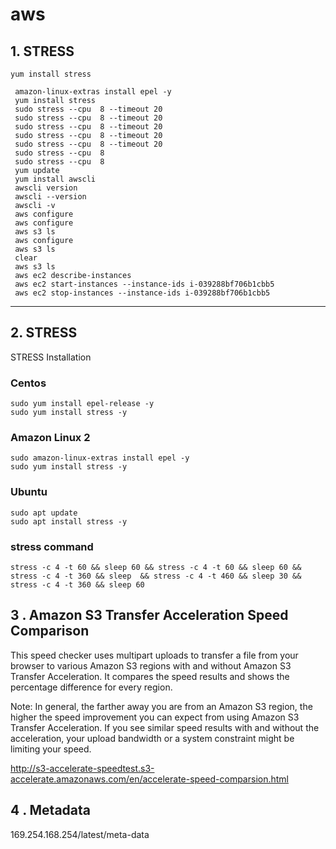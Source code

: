 # aws


## 1. STRESS

```
yum install stress
```

```
 amazon-linux-extras install epel -y
 yum install stress
 sudo stress --cpu  8 --timeout 20
 sudo stress --cpu  8 --timeout 20
 sudo stress --cpu  8 --timeout 20
 sudo stress --cpu  8 --timeout 20
 sudo stress --cpu  8 --timeout 20
 sudo stress --cpu  8
 sudo stress --cpu  8
 yum update
 yum install awscli
 awscli version
 awscli --version
 awscli -v
 aws configure
 aws configure
 aws s3 ls
 aws configure
 aws s3 ls
 clear
 aws s3 ls
 aws ec2 describe-instances
 aws ec2 start-instances --instance-ids i-039288bf706b1cbb5
 aws ec2 stop-instances --instance-ids i-039288bf706b1cbb5
```

---

## 2. STRESS

STRESS Installation

### Centos

```
sudo yum install epel-release -y
sudo yum install stress -y
```

### Amazon Linux 2
```
sudo amazon-linux-extras install epel -y
sudo yum install stress -y
```

### Ubuntu
```
sudo apt update
sudo apt install stress -y
```

### stress command
```
stress -c 4 -t 60 && sleep 60 && stress -c 4 -t 60 && sleep 60 && stress -c 4 -t 360 && sleep  && stress -c 4 -t 460 && sleep 30 && stress -c 4 -t 360 && sleep 60
```

## 3 . Amazon S3 Transfer Acceleration Speed Comparison

This speed checker uses multipart uploads to transfer a file from your browser to various Amazon S3 regions with and without Amazon S3 Transfer Acceleration. It compares the speed results and shows the percentage difference for every region.

Note: In general, the farther away you are from an Amazon S3 region, the higher the speed improvement you can expect from using Amazon S3 Transfer Acceleration. If you see similar speed results with and without the acceleration, your upload bandwidth or a system constraint might be limiting your speed.

http://s3-accelerate-speedtest.s3-accelerate.amazonaws.com/en/accelerate-speed-comparsion.html

## 4 . Metadata 

169.254.168.254/latest/meta-data
